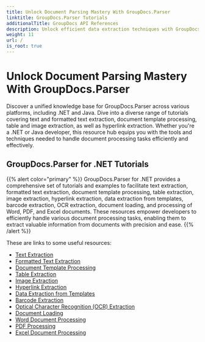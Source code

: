 ```yaml
---
title: Unlock Document Parsing Mastery With GroupDocs.Parser
linktitle: GroupDocs.Parser Tutorials
additionalTitle: GroupDocs API References
description: Unlock efficient data extraction techniques with GroupDocs.Parser for .NET & Java. Explore tutorials on text, table, image extraction & more.
weight: 11
url: /
is_root: true
---
```


# Unlock Document Parsing Mastery With GroupDocs.Parser


Discover a unified knowledge base for GroupDocs.Parser across various platforms, including .NET and Java. Dive into a diverse range of tutorials covering text and formatted text extraction, document template processing, table and image extraction, as well as hyperlink extraction. Whether you're a .NET or Java developer, this resource hub equips you with the tools and techniques needed to handle document processing tasks efficiently and effectively.

## GroupDocs.Parser for .NET Tutorials
{{% alert color="primary" %}}
GroupDocs.Parser for .NET provides a comprehensive set of tutorials and examples to facilitate text extraction, formatted text extraction, document template processing, table extraction, image extraction, hyperlink extraction, data extraction from templates, barcode extraction, OCR extraction, document loading, and processing of Word, PDF, and Excel documents. These resources empower developers to efficiently handle various document processing tasks, enabling them to extract valuable information from documents with precision and ease.
{{% /alert %}}

These are links to some useful resources:
 
- [Text Extraction](./net/text-extraction/)
- [Formatted Text Extraction](./net/formatted-text-extraction/)
- [Document Template Processing](./net/document-template-processing/)
- [Table Extraction](./net/table-extraction/)
- [Image Extraction](./net/image-extraction/)
- [Hyperlink Extraction](./net/hyperlink-extraction/)
- [Data Extraction from Templates](./net/data-extraction-from-templates/)
- [Barcode Extraction](./net/barcode-extraction/)
- [Optical Character Recognition (OCR) Extraction](./net/ocr-extraction/)
- [Document Loading](./net/document-loading/)
- [Word Document Processing](./net/word-document-processing/)
- [PDF Processing](./net/pdf-processing/)
- [Excel Document Processing](./net/excel-document-processing/)






